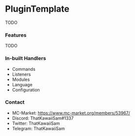 # PluginTemplate
TODO

### Features
TODO

### In-built Handlers

- Commands
- Listeners
- Modules
- Language
- Configuration

### Contact

- MC-Market: https://www.mc-market.org/members/53967/
- Discord: ThatKawaiiSam#1337
- Twitter: ThatKawaiiSam
- Telegram: ThatKawaiiSam
